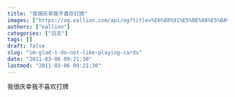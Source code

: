 ```yaml
---
title: "我很庆幸我不喜欢打牌"
images: ["https://og.eallion.com/api/og?title=%E6%88%91%E5%BE%88%E5%BA%86%E5%B9%B8%E6%88%91%E4%B8%8D%E5%96%9C%E6%AC%A2%E6%89%93%E7%89%8C"]
authors: ["eallion"]
categories: ["日志"]
tags: []
draft: false
slug: "im-glad-i-do-not-like-playing-cards"
date: "2011-03-06 09:21:30"
lastmod: "2011-03-06 09:21:30"
---
```


我很庆幸我不喜欢打牌
